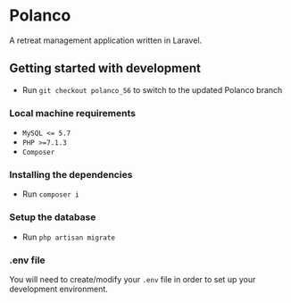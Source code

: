 # Polanco
A retreat management application written in Laravel.

## Getting started with development

* Run `git checkout polanco_56` to switch to the updated Polanco branch

### Local machine requirements
* `MySQL <= 5.7`
* `PHP >=7.1.3`
* `Composer`

### Installing the dependencies
* Run `composer i`

### Setup the database
* Run `php artisan migrate`

### .env file
You will need to create/modify your `.env` file in order to set up your development environment.
